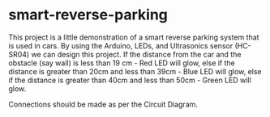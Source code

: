 # smart-reverse-parking
This project is a little demonstration of a smart reverse parking system that is used in cars. By using the Arduino, LEDs, and Ultrasonics sensor (HC-SR04) we can design this project. If the distance from the car and the obstacle (say wall) is less than 19 cm - Red LED will glow, else if the distance is greater than 20cm and less than 39cm - Blue LED will glow, else if the distance is greater than 40cm and less than 50cm - Green LED will glow.

Connections should be made as per the Circuit Diagram.

